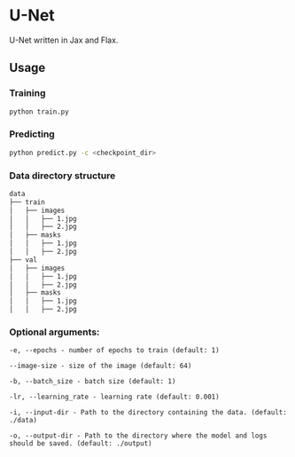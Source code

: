 # U-Net

U-Net written in Jax and Flax.

## Usage

### Training

```bash
python train.py
```

### Predicting

```bash
python predict.py -c <checkpoint_dir>
```

### Data directory structure

```bash
data
├── train
│   ├── images
│   │   ├── 1.jpg
│   │   ├── 2.jpg
│   ├── masks
│   │   ├── 1.jpg
│   │   ├── 2.jpg
├── val
│   ├── images
│   │   ├── 1.jpg
│   │   ├── 2.jpg
│   ├── masks
│   │   ├── 1.jpg
│   │   ├── 2.jpg
```


### Optional arguments:

    -e, --epochs - number of epochs to train (default: 1)

    --image-size - size of the image (default: 64)

    -b, --batch_size - batch size (default: 1)

    -lr, --learning_rate - learning rate (default: 0.001)
    
    -i, --input-dir - Path to the directory containing the data. (default: ./data)
    
    -o, --output-dir - Path to the directory where the model and logs should be saved. (default: ./output)

